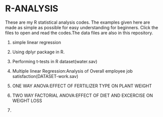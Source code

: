 # R-ANALYSIS
These are my R statistical analysis codes.
The examples given here are made as simple as possible for easy understanding for beginners.
Click the files to open and read the codes.The data files are also in this repository.

1.  simple linear regression

2.  Using dplyr package in R.

3.  Performing t-tests in R dataset(water.sav)

4.  Multiple linear Regression:Analysis of Overall employee job satisfaction(DATASET-work.sav)

5.  ONE WAY ANOVA:EFFECT OF FERTILIZER TYPE ON PLANT WEIGHT

6.  TWO WAY FACTORIAL ANOVA:EFFECT OF DIET AND EXCERCISE ON WEIGHT LOSS

7.



